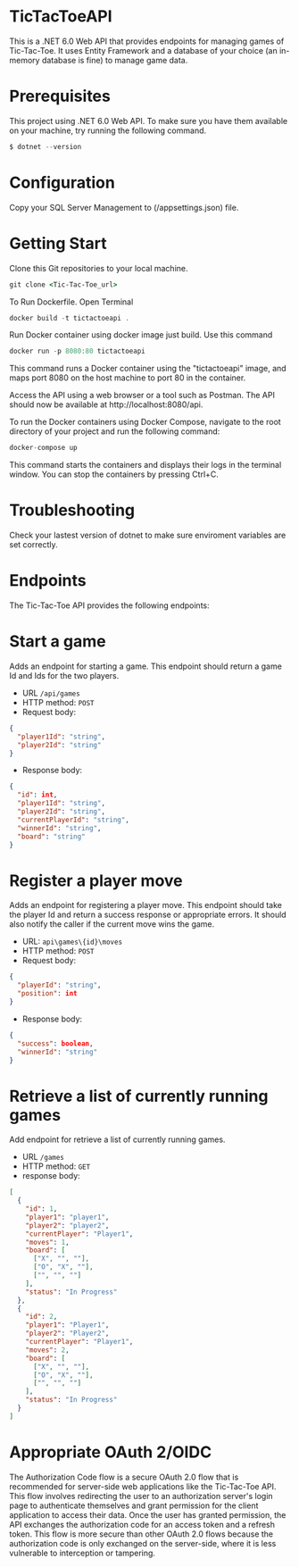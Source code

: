 # TicTacToeAPI

This is a .NET 6.0 Web API that provides endpoints for managing games of Tic-Tac-Toe. It uses Entity Framework and a database of your choice (an in-memory database is fine) to manage game data.

# Prerequisites

This project using .NET 6.0 Web API. To make sure you have them available on your machine, try running the following command.

```C#
$ dotnet --version
```

# Configuration

Copy your SQL Server Management to (/appsettings.json) file.

# Getting Start

Clone this Git repositories to your local machine.

```cmd
git clone <Tic-Tac-Toe_url>
```

To Run Dockerfile. Open Terminal

```C#
docker build -t tictactoeapi .
```

Run Docker container using docker image just build.
Use this command

```C#
docker run -p 8080:80 tictactoeapi
```

This command runs a Docker container using the "tictactoeapi" image, 
and maps port 8080 on the host machine to port 80 in the container.

Access the API using a web browser or a tool such as Postman. The API should now be 
available at http://localhost:8080/api.


To run the Docker containers using Docker Compose, navigate to the root directory of your project and run the following command:

```C#
docker-compose up
```
This command starts the containers and displays their logs in the terminal window. You can stop the containers by pressing Ctrl+C.

# Troubleshooting

Check your lastest version of dotnet to make sure enviroment variables are set correctly.

# Endpoints
The Tic-Tac-Toe API provides the following endpoints:

# Start a game
Adds an endpoint for starting a game. This endpoint should return a game Id and Ids for the two players.
 
* URL `/api/games`
* HTTP method: `POST`
* Request body:
```json
{
  "player1Id": "string",
  "player2Id": "string"
}
```

* Response body:
```json
{
  "id": int,
  "player1Id": "string",
  "player2Id": "string",
  "currentPlayerId": "string",
  "winnerId": "string",
  "board": "string"
}
```

# Register a player move
Adds an endpoint for registering a player move. This endpoint should take the player Id and return a success response or appropriate errors. It should also notify the caller if the current move wins the game.

* URL: `api\games\{id}\moves`
* HTTP method: `POST`
* Request body:
```json
{
  "playerId": "string",
  "position": int
}
```

* Response body:
```json
{
  "success": boolean,
  "winnerId": "string"
}
```
# Retrieve a list of currently running games
Add endpoint for retrieve a list of currently running games.
* URL `/games`
* HTTP method: `GET`
* response body:
```json
[
  {
    "id": 1,
    "player1": "player1",
    "player2": "player2",
    "currentPlayer": "Player1",
    "moves": 1,
    "board": [
      ["X", "", ""],
      ["O", "X", ""],
      ["", "", ""]
    ],
    "status": "In Progress"
  },
  {
    "id": 2,
    "player1": "Player1",
    "player2": "Player2",
    "currentPlayer": "Player1",
    "moves": 2,
    "board": [
      ["X", "", ""],
      ["O", "X", ""],
      ["", "", ""]
    ],
    "status": "In Progress"
  }
]
```

# Appropriate OAuth 2/OIDC

The Authorization Code flow is a secure OAuth 2.0 flow that is recommended
for server-side web applications like the Tic-Tac-Toe API.
This flow involves redirecting the user to an authorization server's
login page to authenticate themselves and grant permission for the client application to
access their data. Once the user has granted permission, the API exchanges the authorization
code for an access token and a refresh token. This flow is more secure than other
OAuth 2.0 flows because the authorization code is only exchanged on the server-side,
where it is less vulnerable to interception or tampering.

